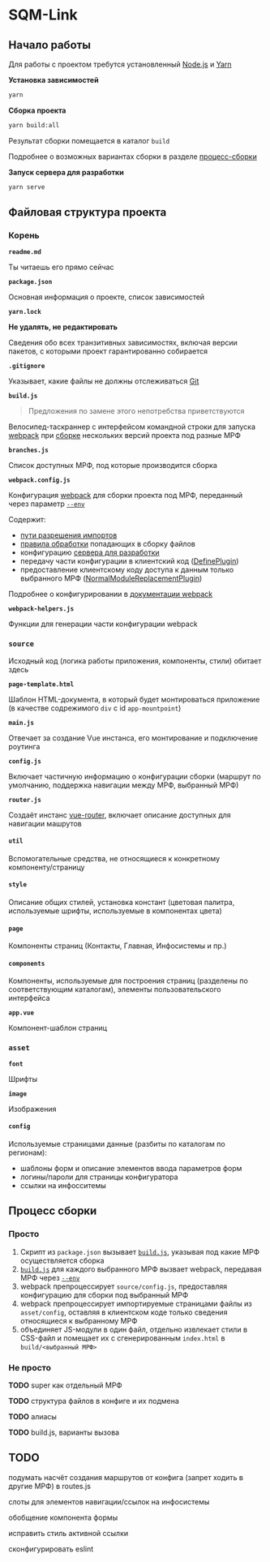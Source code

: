 # SQM-Link

## Начало работы

Для работы с проектом требутся установленный [Node.js](https://nodejs.org/en/download/) и [Yarn](https://classic.yarnpkg.com/lang/en/docs/install/)

__Установка зависимостей__

```sh
yarn
```


__Сборка проекта__

```sh
yarn build:all
```

Результат сборки помещается в каталог `build`

Подробнее о возможных вариантах сборки в разделе [процесс-сборки](#процесс-сборки)


__Запуск сервера для разработки__

```sh
yarn serve
```



## Файловая структура проекта

### Корень

__`readme.md`__

Ты читаешь его прямо сейчас


__`package.json`__

Основная информация о проекте, список зависимостей


__`yarn.lock`__

__Не удалять, не редактировать__

Сведения обо всех транзитивных зависимостях, включая версии пакетов, с которыми проект гарантированно собирается


__`.gitignore`__

Указывает, какие файлы не должны отслеживаться [Git](https://git-scm.com/)


__`build.js`__

> Предложения по замене этого непотребства приветствуются

Велосипед-таскраннер с интерфейсом командной строки для запуска [webpack](https://webpack.js.org/) при [сборке](#процесс-сборки) нескольких версий проекта под разные МРФ


__`branches.js`__

Список доступных МРФ, под которые производится сборка


__`webpack.config.js`__

Конфигурация [webpack](https://webpack.js.org/) для сборки проекта под МРФ, переданный через параметр [`--env`](https://webpack.js.org/api/cli/#environment-options)

Содержит:
- [пути разрешения импортов](https://webpack.js.org/configuration/resolve/)
- [правила обработки](https://webpack.js.org/configuration/module/#modulerules) попадающих в сборку файлов
- конфигурацию [сервера для разработки](https://webpack.js.org/configuration/dev-server/)
- передачу части конфигурации в клиентский код ([DefinePlugin](https://webpack.js.org/plugins/define-plugin/))
- предоставление клиентскому коду доступа к данным только выбранного МРФ ([NormalModuleReplacementPlugin](https://webpack.js.org/plugins/normal-module-replacement-plugin/))

Подробнее о конфигурировании в [документации webpack](https://webpack.js.org/configuration/)


__`webpack-helpers.js`__

Функции для генерации части конфигурации webpack


### `source`

Исходный код (логика работы приложения, компоненты, стили) обитает здесь

__`page-template.html`__

Шаблон HTML-документа, в который будет монтироваться приложение (в качестве содрежимого `div` с id `app-mountpoint`)


__`main.js`__

Отвечает за создание Vue инстанса, его монтирование и подключение роутинга


__`config.js`__

Включает частичную информацию о конфигурации сборки (маршрут по умолчанию, поддержка навигации между МРФ, выбранный МРФ)


__`router.js`__

Создаёт инстанс [vue-router](https://router.vuejs.org/), включает описание доступных для навигации машрутов


#### `util`

Вспомогательные средства, не относящиеся к конкретному компоненту/страницу


#### `style`

Описание общих стилей, установка констант (цветовая палитра, используемые шрифты, используемые в компонентах цвета)


#### `page`

Компоненты страниц (Контакты, Главная, Инфосистемы и пр.)


#### `components`

Компоненты, используемые для построения страниц (разделены по соответствующим каталогам), элементы пользовательского интерфейса

__`app.vue`__

Компонент-шаблон страниц


### `asset`

__`font`__

Шрифты


__`image`__

Изображения


#### `config`

Используемые страницами данные (разбиты по каталогам по регионам):

- шаблоны форм и описание элементов ввода параметров форм
- логины/пароли для страницы конфигуратора
- ссылки на инфосситемы


## Процесс сборки

### Просто

1. Скрипт из `package.json` вызывает [`build.js`](#корень), указывая под какие МРФ осуществляется сборка
2. [`build.js`](#корень) для каждого выбранного МРФ вызвает webpack, передавая МРФ через [`--env`](https://webpack.js.org/api/cli/#environment-options)
3. webpack препроцессирует `source/config.js`, предоставляя конфигурацию для сборки под выбранный МРФ
4. webpack препроцессирует импортируемые страницами файлы из `asset/config`, оставляя в клиентском коде только сведения относящиеся к выбранному МРФ
5. объединяет JS-модули в один файл, отдельно извлекает стили в CSS-файл и помещает их с сгенерированным `index.html` в `build/<выбранный МРФ>`


### Не просто

__TODO__ super как отдельный МРФ

__TODO__ структура файлов в конфиге и их подмена

__TODO__ алиасы

__TODO__ build.js, варианты вызова



## TODO

подумать насчёт создания маршрутов от конфига (запрет ходить в другие МРФ) в routes.js 

слоты для элементов навигации/ссылок на инфосистемы

обобщение компонента формы

исправить стиль активной ссылки

сконфигурировать eslint
